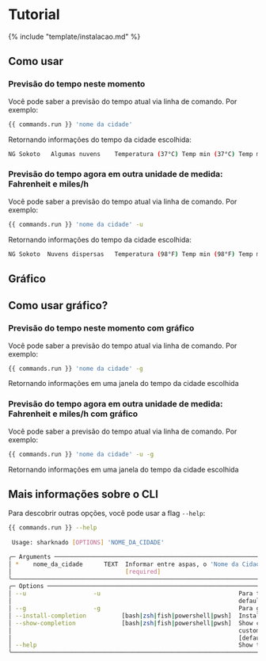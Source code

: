 # Tutorial

{% include "template/instalacao.md" %}

## Como usar

### Previsão do tempo neste momento

Você pode saber a previsão do tempo atual via linha de comando. Por exemplo:

```bash
{{ commands.run }} 'nome da cidade'
```

Retornando informações do tempo da cidade escolhida:

```bash
NG Sokoto   Algumas nuvens    Temperatura (37°C) Temp min (37°C) Temp max (37°C) Sensação Térmica (37°C) Vento (37 m/s)
```

### Previsão do tempo agora em outra unidade de medida: Fahrenheit e miles/h

Você pode saber a previsão do tempo atual via linha de comando. Por exemplo:

```bash
{{ commands.run }} 'nome da cidade' -u
```

Retornando informações do tempo da cidade escolhida:

```bash
NG Sokoto  Nuvens dispersas   Temperatura (98°F) Temp min (98°F) Temp max (98°F) Sensação Térmica (98°F) Vento (98 m/h) 
```

## Gráfico

## Como usar gráfico?

### Previsão do tempo neste momento com gráfico

Você pode saber a previsão do tempo atual via linha de comando. Por exemplo:

```bash
{{ commands.run }} 'nome da cidade' -g
```

Retornando informações em uma janela do tempo da cidade escolhida

### Previsão do tempo agora em outra unidade de medida: Fahrenheit e miles/h com gráfico

Você pode saber a previsão do tempo atual via linha de comando. Por exemplo:

```bash
{{ commands.run }} 'nome da cidade' -u -g
```

Retornando informações em uma janela do tempo da cidade escolhida

## Mais informações sobre o CLI

Para descobrir outras opções, você pode usar a flag `--help`:

```bash
{{ commands.run }} --help
                                                                       
 Usage: sharknado [OPTIONS] 'NOME_DA_CIDADE'

╭─ Arguments ────────────────────────────────────────────────────────────────────────────────────────────────────────────────╮
│ *    nome_da_cidade      TEXT  Informar entre aspas, o 'Nome da Cidade' que deseja saber o tempo [default: None]           │
│                                [required]                                                                                  │
╰────────────────────────────────────────────────────────────────────────────────────────────────────────────────────────────╯
╭─ Options ──────────────────────────────────────────────────────────────────────────────────────────────────────────────────╮
│ --u                   -u                                       Para temperaturas em Fahrenheit e ventos miles/hour. Por    │
│                                                                default Temperatura Celsius e metros/sec                    │
│ --g                   -g                                       Para gráficos com as informações do tempo                   │
│ --install-completion          [bash|zsh|fish|powershell|pwsh]  Install completion for the specified shell. [default: None] │
│ --show-completion             [bash|zsh|fish|powershell|pwsh]  Show completion for the specified shell, to copy it or      │
│                                                                customize the installation.                                 │
│                                                                [default: None]                                             │
│ --help                                                         Show this message and exit.                                 │
╰────────────────────────────────────────────────────────────────────────────────────────────────────────────────────────────╯
```
